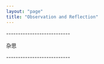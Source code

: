 ```yaml
---
layout: "page"
title: "Observation and Reflection"
---
```

\---------------------------

杂思

\---------------------------

